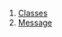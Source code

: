 

1. [Classes](file-___home_harshil_Desktop_open-source_palisadoes_talawa_lib_views_after_auth_screens_chat_widgets_chat_message_bubble/#classes)
2. [Message](file-___home_harshil_Desktop_open-source_palisadoes_talawa_lib_views_after_auth_screens_chat_widgets_chat_message_bubble/Message-class.html)
